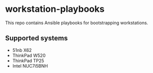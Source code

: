 # workstation-playbooks

This repo contains Ansible playbooks for bootstrapping workstations.

## Supported systems

- 51nb X62
- ThinkPad W520
- ThinkPad TP25
- Intel NUC7i5BNH
